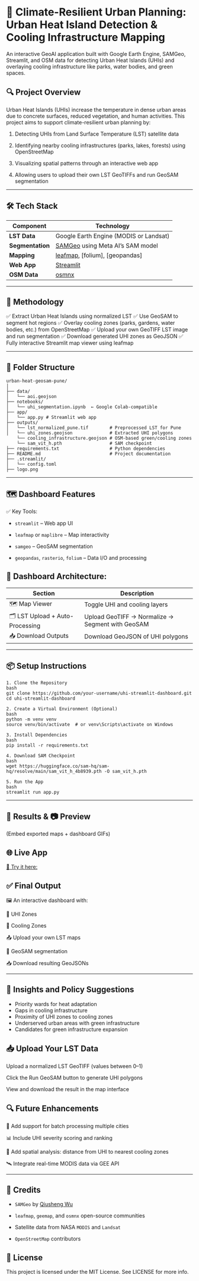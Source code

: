 # 🌆 Climate-Resilient Urban Planning: Urban Heat Island Detection & Cooling Infrastructure Mapping

An interactive GeoAI application built with Google Earth Engine, SAMGeo, Streamlit, and OSM data for detecting Urban Heat Islands (UHIs) and overlaying cooling infrastructure like parks, water bodies, and green spaces.

## 🔍 Project Overview
Urban Heat Islands (UHIs) increase the temperature in dense urban areas due to concrete surfaces, reduced vegetation, and human activities. This project aims to support climate-resilient urban planning by:

1. Detecting UHIs from Land Surface Temperature (LST) satellite data

2. Identifying nearby cooling infrastructures (parks, lakes, forests) using OpenStreetMap

3. Visualizing spatial patterns through an interactive web app

4. Allowing users to upload their own LST GeoTIFFs and run GeoSAM segmentation
---
## 🛠️ Tech Stack

| Component        | Technology                                                              |
| ---------------- | ----------------------------------------------------------------------- |
| **LST Data**     | Google Earth Engine (MODIS or Landsat)                                  |
| **Segmentation** | [SAMGeo](https://github.com/opengeos/samgeo) using Meta AI’s SAM model  |
| **Mapping**      | [leafmap](https://github.com/opengeos/leafmap), \[folium], \[geopandas] |
| **Web App**      | [Streamlit](https://streamlit.io/)                                      |
| **OSM Data**     | [osmnx](https://github.com/gboeing/osmnx)                               |

---
## 🚀 Methodology
✅ Extract Urban Heat Islands using normalized LST
✅ Use GeoSAM to segment hot regions
✅ Overlay cooling zones (parks, gardens, water bodies, etc.) from OpenStreetMap
✅ Upload your own GeoTIFF LST image and run segmentation
✅ Download generated UHI zones as GeoJSON
✅ Fully interactive Streamlit map viewer using leafmap

---
## 📂 Folder Structure
```
urban-heat-geosam-pune/
│
├── data/
│   └── aoi.geojson
├── notebooks/
│   └── uhi_segmentation.ipynb  ← Google Colab-compatible
├── app/
│   └── app.py # Streamlit web app
├── outputs/
│   └── lst_normalized_pune.tif        # Preprocessed LST for Pune
│   └── uhi_zones.geojson              # Extracted UHI polygons
    └── cooling_infrastructure.geojson # OSM-based green/cooling zones
    └── sam_vit_h.pth                  # SAM checkpoint
├── requirements.txt                   # Python dependencies
├── README.md                          # Project documentation
├── .streamlit/
│   └── config.toml
├── logo.png
```
---

## 🗺️ Dashboard Features
✅ Key Tools:
 - `streamlit` – Web app UI

- `leafmap` or `maplibre` – Map interactivity

- `samgeo` – GeoSAM segmentation

- `geopandas`, `rasterio`, `folium` – Data I/O and processing

## 🧱 Dashboard Architecture:

| Section                          | Description                                      |
| -------------------------------- | ------------------------------------------------ |
| 🗺️ Map Viewer                   | Toggle UHI and cooling layers                    |
| 🗂️ LST Upload + Auto-Processing | Upload GeoTIFF → Normalize → Segment with GeoSAM |
| 📥 Download Outputs              | Download GeoJSON of UHI polygons                 |

---
## 📦 Setup Instructions
```
1. Clone the Repository
bash
git clone https://github.com/your-username/uhi-streamlit-dashboard.git
cd uhi-streamlit-dashboard
```
```
2. Create a Virtual Environment (Optional)
bash
python -m venv venv
source venv/bin/activate  # or venv\Scripts\activate on Windows
```
```
3. Install Dependencies
bash
pip install -r requirements.txt
```
```
4. Download SAM Checkpoint
bash
wget https://huggingface.co/sam-hq/sam-hq/resolve/main/sam_vit_h_4b8939.pth -O sam_vit_h.pth
```
```
5. Run the App
bash
streamlit run app.py
```
---
## 📌 Results & 📷 Preview
(Embed exported maps + dashboard GIFs)

## 🌐 Live App
[🔗 Try it here:](https://your-streamlit-app-url)

## ✅ Final Output
🖼️ An interactive dashboard with:

🔴 UHI Zones

🌳 Cooling Zones

📤 Upload your own LST maps

🧠 GeoSAM segmentation

📥 Download resulting GeoJSONs

---
## 🧠 Insights and Policy Suggestions
- Priority wards for heat adaptation
- Gaps in cooling infrastructure
- Proximity of UHI zones to cooling zones
- Underserved urban areas with green infrastructure
- Candidates for green infrastructure expansion

## 📥 Upload Your LST Data
Upload a normalized LST GeoTIFF (values between 0–1)

Click the Run GeoSAM button to generate UHI polygons

View and download the result in the map interface

## 🔍 Future Enhancements
🔄 Add support for batch processing multiple cities

📊 Include UHI severity scoring and ranking

🧭 Add spatial analysis: distance from UHI to nearest cooling zones

🛰️ Integrate real-time MODIS data via GEE API

---
## 🤝 Credits
- `SAMGeo` by [Qiusheng Wu](https://github.com/opengeos/segment-geospatial)

- `leafmap`, `geemap`, and `osmnx` open-source communities

- Satellite data from NASA `MODIS` and `Landsat`

- `OpenStreetMap` contributors

## 📜 License
This project is licensed under the MIT License. See LICENSE for more info.
